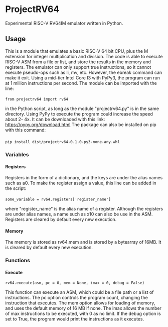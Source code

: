 # ProjectRV64
Experimental RISC-V RV64IM emulator written in Python.

## Usage
This is  a module that emulates a basic RISC-V 64 bit CPU, plus the M extension for integer multiplication and division. The code is able to execute RISC-V ASM from a file or list, and store the results in the memory and registers. 
The emulator can only support true instructions, so it cannot execute pseudo-ops such as li, mv, etc. However, the ebreak command can make it exit. Using a mid-tier Intel Core I3 with PyPy3, the program can run at 1 million instructions per second. The module can be imported with the line:
####
	from projectrv64 import rv64
in the Python script, as long as the module "projectrv64.py" is in the same directory. Using PyPy to execute the program could increase the speed about 2-  4x. It can be downloaded with this link:
	https://pypy.org/download.html
The package can also be installed on pip with this command:
###
	pip install dist/projectrv64-0.1.0-py3-none-any.whl
### Variables
#### Registers
Registers in the form of a dictionary, and the keys are under the alias names such as a0. To make the register assign a value, this line can be added in the script:
####
	some_variable = rv64.registers['register_name']
where "register_name" is the alias name of a register. Although the registers are under alias names, a name such as x10 can also be use in the ASM. Registers are cleared by default every new execution.
#### Memory
The memory is stored as rv64.mem and is stored by a bytearray of 16MB. It is cleared by default every new execution.
### Functions
#### Execute
	rv64.execute(asm, pc = 0, mem = None, imax = 0, debug = False)
This function can execute an ASM, which could be a file path or a list of instructions. The pc option controls the program count, changing the instruction that executes. The mem option allows for loading of memory, and uses the default memory of 16 MB if none. 
The imax allows the number of max instructions to be executed, with 0 as no limit. If the debug option is set to True, the program would print the instructions as it executes.